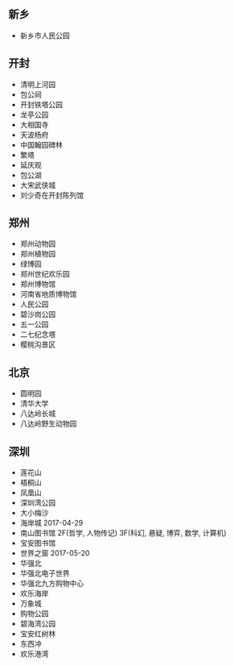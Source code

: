 ## 新乡

- 新乡市人民公园

## 开封

- 清明上河园
- 包公祠
- 开封铁塔公园
- 龙亭公园
- 大相国寺
- 天波杨府
- 中国翰园碑林
- 繁塔
- 延庆观
- 包公湖
- 大宋武侠城
- 刘少奇在开封陈列馆

## 郑州
- 郑州动物园
- 郑州植物园
- 绿博园
- 郑州世纪欢乐园
- 郑州博物馆
- 河南省地质博物馆
- 人民公园
- 碧沙岗公园
- 五一公园
- 二七纪念塔
- 樱桃沟景区


## 北京
- 圆明园
- 清华大学
- 八达岭长城
- 八达岭野生动物园

## 深圳
- 莲花山
- 梧桐山
- 凤凰山
- 深圳湾公园
- 大小梅沙
- 海岸城 2017-04-29
- 南山图书馆 2F(哲学, 人物传记) 3F(科幻, 悬疑, 博弈, 数学, 计算机)
- 宝安图书馆
- 世界之窗 2017-05-20
- 华强北
- 华强北电子世界
- 华强北九方购物中心
- 欢乐海岸
- 万象城
- 购物公园
- 碧海湾公园
- 宝安红树林
- 东西冲
- 欢乐港湾